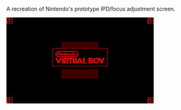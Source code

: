 A recreation of Nintendo's prototype IPD/focus adjustment screen.

![](https://raw.githubusercontent.com/VUEngine/VUEngine-Plugins/master/states/AdjustmentScreenPrototype/preview.png)
